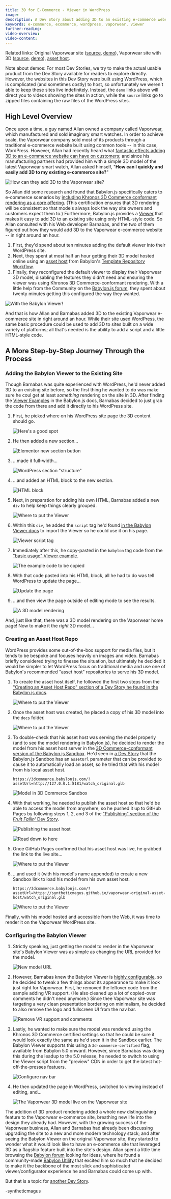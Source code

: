 ```yaml
---
title: 3D for E-Commerce - Viewer in WordPress
image:
description: A Dev Story about adding 3D to an existing e-commerce website, the fast way.
keywords: e-commerce, ecommerce, wordpress, vaporwear, viewer
further-reading:
video-overview:
video-content:
---
```


Related links:
Original Vaporwear site ([source](https://github.com/syntheticmagus/vaporwear-original-asset-host/tree/main/wp_sites_sources/vaporwear),
[demo](https://syntheticmagus.github.io/vaporwear-original-asset-host/vaporwear_wp_original.mp4)),
Vaporwear site with 3D ([source](https://github.com/syntheticmagus/vaporwear-original-asset-host/tree/main/wp_sites_sources/vaporwear_viewer),
[demo](https://syntheticmagus.github.io/vaporwear-original-asset-host/vaporwear_wp_with_viewer.mp4)),
[asset host](https://github.com/syntheticmagus/vaporwear-original-asset-host/).

Note about demos: For most Dev Stories, we try to make the actual usable
product from the Dev Story available for readers to explore directly.
However, the websites in this Dev Story were built using WordPress, which
is complicated (and sometimes costly) to host, so unfortunately we weren't
able to keep these sites live indefinitely. Instead, the `demo` links
above will direct you to videos showing the sites in action, while the
`source` links go to zipped files containing the raw files of the
WordPress sites.

## High Level Overview

Once upon a time, a guy named Allan owned a company called Vaporwear, which
manufactured and sold imaginary smart watches. In order to achieve scale,
the Vaporwear company sold most of its products through a traditional
e-commerce website built using common tools -- in this case, WordPress.
However, Allan had recently heard what
[fantastic effects adding 3D to an e-commerce website can have on customers](https://www.zdnet.com/article/2021-is-the-year-that-3d-and-augmented-reality-for-commerce-cashes-in/);
and since his manufacturing partners had provided him with a simple 3D
model of the latest Vaporwear smart watch, Allan asked himself, "**How can
I quickly and easily add 3D to my existing e-commerce site?**"

![How can they add 3D to the Vaporwear site?](/img/devStories/vaporwearViewer/vaporwear_viewer_question.png)

So Allan did some research and found that Babylon.js specifically
caters to e-commerce scenarios by
[including Khronos 3D Commerce conformant rendering as a core offering](/divingDeeper/3D_commerce_certif).
(This certification ensures that 3D rendering will be consistent so that
models always look the way site owners and customers expect them to.)
Furthermore, Babylon.js provides a
[Viewer](/extensions/babylonViewer)
that makes it easy to add 3D to an existing site using only HTML-style
code. So Allan consulted with his Web developer Barnabas, and the two of
them figured out how they would add 3D to the Vaporwear e-commerce
website -- in right around an hour.

1. First, they'd spend about ten minutes adding the default viewer into
    their WordPress site.
1. Next, they spent at most half an hour getting their 3D model hosted
    online using an
    [asset host](https://github.com/BabylonJS/asset-host-template)
    from Babylon's
    [Template Repository Workflow](/toolsAndResources/templateRepositories#the-template-repository-workflow).
1. Finally, they reconfigured the default viewer to display their Vaporwear
    3D model, disabling the features they didn't need and ensuring the
    viewer was using Khronos 3D Commerce-conformant rendering. With a
    little help from the Community on the
    [Babylon.js forum](https://forum.babylonjs.com/questions),
    they spent about twenty minutes getting this configured the way they
    wanted.

![With the Babylon Viewer!](/img/devStories/vaporwearViewer/vaporwear_viewer_answer.png)

And that is how Allan and Barnabas added 3D to the existing Vaporwear
e-commerce site in right around an hour. While their site used WordPress,
the same basic procedure could be used to add 3D to sites built on a wide
variety of platforms; all that's needed is the ability to add a script and
a little HTML-style code.

## A More Step-by-Step Journey Through the Process

### Adding the Babylon Viewer to the Existing Site

Though Barnabas was quite experienced with WordPress, he'd never added 3D
to an existing site before, so the first thing he wanted to do was make
sure he coul get at least *something* rendering on the site in 3D. After
finding the
[Viewer Examples](/extensions/babylonViewer/viewerExamples#basic-usage)
in the Babylon.js docs, Barnabas decided to just grab the code from there
and add it directly to his WordPress site.

1. First, he picked where on his WordPress site page the 3D content
    should go.

    ![Here's a good spot](/img/devStories/vaporwearViewer/01_deciding_where.png)
1. He then added a new section...

    ![Elementor new section button](/img/devStories/vaporwearViewer/03_new_section.png)
1. ...made it full-width...

    ![WordPress section "structure"](/img/devStories/vaporwearViewer/04_structure.png!500)
1. ...and added an HTML block to the new section.

    ![HTML block](/img/devStories/vaporwearViewer/05_html_block.png)
1. Next, in preparation for adding his own HTML, Barnabas added a new
    `div` to help keep things clearly grouped.

    ![Where to put the Viewer](/img/devStories/vaporwearViewer/06_div.png)
1. Within this `div`, he added the `script` tag he'd found
    [in the Babylon Viewer docs](/extensions/babylonViewer#display-3d-models-on-your-webpage)
    to import the Viewer so he could use it on his page.

    ![Viewer script tag](/img/devStories/vaporwearViewer/07_script.png)
1. Immediately after this, he copy-pasted in the `babylon` tag code
    from the
    ["basic usage" Viewer example](https://github.com/BabylonJS/Babylon.js/tree/master/packages/tools/viewer/public/basicExample.html#L18-L31).

    ![The example code to be copied](/img/devStories/vaporwearViewer/08_copy-paste.png)
1. With that code pasted into his HTML block, all he had to do was tell
    WordPress to update the page...

    ![Update the page](/img/devStories/vaporwearViewer/09_update.png)
1. ...and then view the page outside of editing mode to see the results.

    ![A 3D model rendering](/img/devStories/vaporwearViewer/10_first_render.png)

And, just like that, there was a 3D model rendering on the Vaporwear home
page! Now to make it the *right* 3D model...

### Creating an Asset Host Repo

WordPress provides some out-of-the-box support for media files, but it
tends to be bespoke and focuses heavily on images and video. Barnabas
briefly considered trying to finesse the situation, but ultimately he
decided it would be simpler to let WordPress focus on traditional media
and use one of Babylon's recommended "asset host" repositories to serve
his 3D model.

1. To create the asset host itself, he followed the first two steps
    from the
    ["Creating an Asset Host Repo" section of a Dev Story he found in the Babylon.js docs](./fruitFalling#creating-an-asset-host-repo).

    ![Where to put the Viewer](/img/devStories/vaporwearViewer/11_create_asset_host.png)
1. Once the asset host was created, he placed a copy of his 3D model
    into the `docs` folder.

    ![Where to put the Viewer](/img/devStories/vaporwearViewer/12_docs_folder.png)
1. To double-check that his asset host was serving the model properly
    (and to see the model rendering in Babylon.js), he decided to render
    the model from his asset host server in the
    [3D Commerce-conformant version of the Babylon.js Sandbox](https://3dcommerce.babylonjs.com/).
    He'd seen in
    [a Dev Story](#creating-an-asset-host-repo)
    that the Babylon.js Sandbox has an `assetUrl` parameter that can be
    provided to cause it to automatically load an asset, so he tried that
    with his model from his local asset host.

    ```text
    https://3dcommerce.babylonjs.com/?assetUrl=http://127.0.0.1:8181/watch_original.glb
    ```

    ![Model in 3D Commerce Sandbox](/img/devStories/vaporwearViewer/13_sandbox_from_local.png)
1. With that working, he needed to publish the asset host so that he'd
    be able to access the model from anywhere, so he pushed it up to
    GitHub Pages by following steps 1, 2, and 3 of the
    ["Publishing" section of the *Fruit Fallin'* Dev Story](./fruitFalling#publishing-the-test-app-on-github-pages).

    ![Publishing the asset host](/img/devStories/vaporwearViewer/14_github_pages_start.png)

    ![Read down to here](/img/devStories/vaporwearViewer/15_github_pages_stop.png)
1. Once GitHub Pages confirmed that his asset host was live, he grabbed
    the link to the live site...

    ![Where to put the Viewer](/img/devStories/vaporwearViewer/16_github_pages_link.png)
1. ...and used it (with his model's name appended) to create a new
    Sandbox link to load his model from his own asset host.

    ```text
    https://3dcommerce.babylonjs.com/?assetUrl=https://syntheticmagus.github.io/vaporwear-original-asset-host/watch_original.glb
    ```

    ![Where to put the Viewer](/img/devStories/vaporwearViewer/17_sandbox_from_web.png)

Finally, with his model hosted and accessible from the Web, it was time
to render it on the Vaporwear WordPress site.

### Configuring the Babylon Viewer

1. Strictly speaking, just getting the model to render in the Vaporwear
    site's Babylon Viewer was as simple as changing the URL provided
    for the model.

    ![New model URL](/img/devStories/vaporwearViewer/18_new_model_url.png)
1. However, Barnabas knew the Babylon Viewer is
    [highly configurable](/extensions/babylonViewer/configuringViewer),
    so he decided to tweak a few things about its appearance to make it
    look just right for Vaporwear. First, he removed the leftover code
    from the sample adding VR support. (He also cleaned up a lot of
    copied-over comments he didn't need anymore.) Since thee Vaporwear
    site was targeting a very clean presentation bordering on minimalism,
    he decided to also remove the logo and fullscreen UI from the nav bar.

    ![Remove VR support and comments](/img/devStories/vaporwearViewer/19_delete_vr_and_comments.png)
1. Lastly, he wanted to make sure the model was rendered using the
    Khronos 3D Commerce certified settings so that he could be sure it
    would look exactly the same as he'd seen it in the Sandbox earlier.
    The Babylon Viewer supports this using a `3d-commerce-certified` flag,
    available from Babylon 5.0 onward. However, since Barnabas was doing
    this during the leadup to the 5.0 release, he needed to switch to
    using the Viewer script from the "preview" CDN in order to get the
    latest hot-off-the-presses featuers.

    ![Configure nav bar](/img/devStories/vaporwearViewer/20_change_params.png)
1. He then updated the page in WordPress, switched to viewing instead of
    editing, and...

    ![The Vaporwear 3D model live on the Vaporwear site](/img/devStories/vaporwearViewer/21_result.png)

The addition of 3D product rendering added a whole new distinguishing
feature to the Vaporwear e-commerce site, breathing new life into the
design they already had. However, with the growing success of the
Vaporwear business, Allan and Barnabas had already been discussing
upgrading the site to a new and more modern technology stack; and after
seeing the Babylon Viewer on the original Vaporwear site, they started
to wonder what it would look like to have an e-commerce site that
leveraged 3D as a flagship feature built into the site's design. Allan
spent a little time browsing the
[Babylon forum](https://forum.babylonjs.com/c/demos)
looking for ideas, where he found a community-made
[Babylon Utility](./showroomCamera)
that excited him so much that he decided to make it the backbone of
the most slick and sophisticated viewer/configurator experience he and
Barnabas could come up with.

But that is a topic for [another Dev Story](./vaporwearConfigurator).

-syntheticmagus

